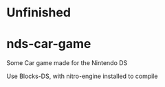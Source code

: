 # Unfinished
# nds-car-game
Some Car game made for the Nintendo DS

Use Blocks-DS, with nitro-engine installed to compile
